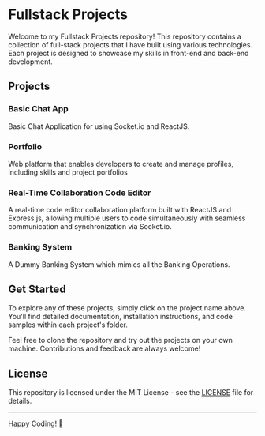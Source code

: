# Fullstack Projects

Welcome to my Fullstack Projects repository! This repository contains a collection of full-stack projects that I have built using various technologies. Each project is designed to showcase my skills in front-end and back-end development.

## Projects

### Basic Chat App
Basic Chat Application for using Socket.io and ReactJS.

### Portfolio
Web platform that enables developers to create and manage profiles, including skills and project portfolios

### Real-Time Collaboration Code Editor
A real-time code editor collaboration platform built with ReactJS and Express.js, allowing multiple users to code simultaneously with seamless communication and synchronization via Socket.io.

### Banking System
A Dummy Banking System which mimics all the Banking Operations.



## Get Started

To explore any of these projects, simply click on the project name above. You'll find detailed documentation, installation instructions, and code samples within each project's folder.

Feel free to clone the repository and try out the projects on your own machine. Contributions and feedback are always welcome!

## License

This repository is licensed under the MIT License - see the [LICENSE](https://github.com/Noothan-am/Fullstack_projects/blob/main/LICENSE) file for details.

---

Happy Coding! 🚀
